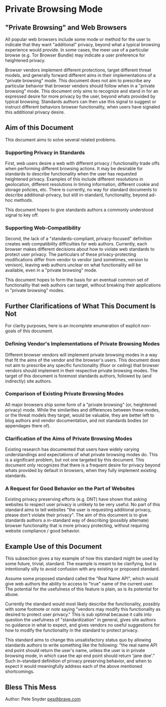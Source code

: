 # Private Browsing Mode

## "Private Browsing" and Web Browsers

All popular web browsers include some mode or method for the user to indicate
that they want "additional" privacy, beyond what a typical browsing experience
would provide.  In some cases, the meer use of a particular browse (e.g.
Tor Browser Bundle) may indicate a user preference for heightened privacy.

Browser vendors implement different protections, target different threat
models, and generally forward different aims in their implementations of a
"private browsing" mode.  This document does not aim to prescribe any
particular behavior that browser vendors should follow when in a "private
browsing" mode.  This document only aims to recognize and stand in for
an expressed desire for more privacy by the user, beyond whats provided by
typical browsing. Standards authors can then use this signal to suggest
or instruct different behaviors browser functionality, when users have
signaled this additional privacy desire.


## Aim of this Document

This document aims to solve several related problems.


### Supporting Privacy in Standards

First, web users desire a web with different privacy / functionality trade offs
when performing different browsing actions. It may be desirable for standards
to describe functionality when the user has requested heightened privacy.
Examples of this include different resolutions in geolocation, different
resolutions in timing information, different cookie and storage policies, etc.
There is currently, no way for standard documents to describe
additional-privacy, but still in-standard, functionality, beyond ad-hoc methods.

This document hopes to give standards authors a commonly understood signal
to key off.


### Supporting Web-Compatibility

Second, the lack of a "standards-compliant, privacy-focused" definition creates
web compatibility difficulties for web authors.  Currently, each browser
makes different decisions about how to violate web standards to protect
user privacy. The particulars of these privacy-protecting modifications
differ from vendor to vendor (and sometimes, version to venison), leaving
web authors unclear on what functionality will be available, even in a
"private browsing" mode.

This document hopes to form the basis for an eventual common set of
functionality that web authors can target, without breaking their applications
in "private browsing" modes.


## Further Clarifications of What This Document Is Not

For clarity purposes, here is an incomplete enumeration of explicit non-goals
of this document.

### Defining Vendor's Implementations of Private Browsing Modes

Different browser vendors will implement private browsing modes in a way
that fit the aims of the vendor and the browser's users. This document
does not aim to prescribe any specific functionality (floor or ceiling)
that browser vendors should implement in their respective private browsing
modes. The target of this document is foremost standards authors, followed
by (and indirectly) site authors.

### Comparison of Existing Private Browsing Modes

All major browsers ship some form of a "private browsing" (or, heightened
privacy) mode. While the similarities and differences between these modes,
or the threat models they target, would be valuable, they are better left
to blog authors and vendor documentation, and not standards bodies (or
appendages there of).

### Clarification of the Aims of Private Browsing Modes

Existing research has documented that users have widely varying understandings
and expectations of what private browsing modes do. This is a significant
problem, but not one targeted by this document. This document only recognizes
that there is a frequent desire for privacy beyond whats provided by default
in browsers, when they fully implement existing standards.


### A Request for Good Behavior on the Part of Websites

Existing privacy preserving efforts (e.g. DNT) have shown that asking websites
to respect user privacy is unlikely to be very useful.  No part of this
standard aims to tell websites "the user is requesting additional privacy,
please don't violate their privacy". The aim of this document is to give
standards authors a in-standard way of describing (possibly alternate) browser
functionality that is more privacy protecting, without requiring website
compliance / good behavior.


## Example Use of this Document

This subsection gives a toy example of how this standard might be used
by some future, trivial, standard. The example is meant to be clarifying, but
is intentionally silly to avoid confusion with any existing or proposed
standard.

Assume some proposed standard called the "Real Name API", which would give
web authors the ability to access to "true" name of the current user. The
potential for the usefulness of this feature is plain, as is its potential
for abuse.

Currently the standard would most likely describe the functionality, possibly
with some footnote or *note* saying "vendors may modify this functionality
as desired to protect user privacy." This is sub optimal because it calls into
question the usefulness of "standardization" in general, gives site authors
no guidance in what to expect, and gives vendors no useful suggestions for how
to modify the functionality in the standard to protect privacy.

This standard aims to change this unsatisfactory status quo by allowing
standards authors to write something like the following: "the real name API
end point should return the user's name, unless the user is in private browsing
mode, in which case the api end point should return 'jane doe'."  Such
in-standard definition of privacy preserving behavior, and when to expect it
would meaningfully address each of the above mentioned shortcomings.


## Bless This Mess

Author: Pete Snyder <pes@brave.com>